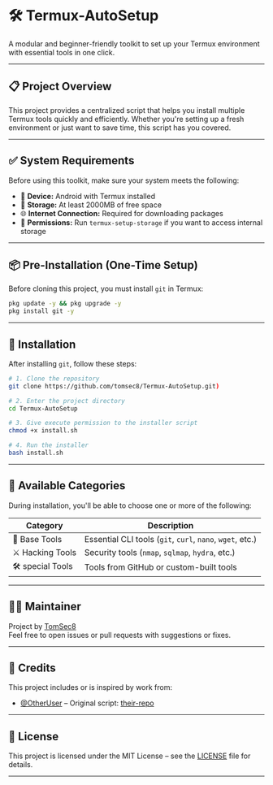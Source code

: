 # 🛠️ Termux-AutoSetup

A modular and beginner-friendly toolkit to set up your Termux environment with essential tools in one click.

---

## 📋 Project Overview

This project provides a centralized script that helps you install multiple Termux tools quickly and efficiently. Whether you're setting up a fresh environment or just want to save time, this script has you covered.

---

## ✅ System Requirements

Before using this toolkit, make sure your system meets the following:

- 📱 **Device:** Android with Termux installed  
- 🧱 **Storage:** At least 2000MB of free space  
- 🌐 **Internet Connection:** Required for downloading packages  
- 🧰 **Permissions:** Run `termux-setup-storage` if you want to access internal storage

---

## 📦 Pre-Installation (One-Time Setup)

Before cloning this project, you must install `git` in Termux:

```bash
pkg update -y && pkg upgrade -y
pkg install git -y
```

---

## 🚀 Installation

After installing `git`, follow these steps:

```bash
# 1. Clone the repository
git clone https://github.com/tomsec8/Termux-AutoSetup.git)

# 2. Enter the project directory
cd Termux-AutoSetup

# 3. Give execute permission to the installer script
chmod +x install.sh

# 4. Run the installer
bash install.sh

```

---

## 🧠 Available Categories

During installation, you'll be able to choose one or more of the following:

| Category         | Description                                             |
|------------------|---------------------------------------------------------|
| 🧰 Base Tools     | Essential CLI tools (`git`, `curl`, `nano`, `wget`, etc.) |
| ⚔️ Hacking Tools  | Security tools (`nmap`, `sqlmap`, `hydra`, etc.)         |
| 🛠️ special Tools   | Tools from GitHub or custom-built tools                 |

---

## 👨‍💻 Maintainer

Project by [TomSec8](https://github.com/TomSec8)  
Feel free to open issues or pull requests with suggestions or fixes.

---

## 🙏 Credits

This project includes or is inspired by work from:

- [@OtherUser](https://github.com/OtherUser) – Original script: [their-repo](https://github.com/OtherUser/their-repo)

---

## 📜 License

This project is licensed under the MIT License – see the [LICENSE](LICENSE) file for details.

---

